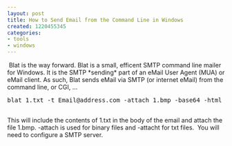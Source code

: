 ```yaml
---
layout: post
title: How to Send Email from the Command Line in Windows
created: 1220455345
categories:
- tools
- windows
---
```

<p>&nbsp;Blat is the way forward. Blat is a small, efficent SMTP command line mailer for Windows. It is the SMTP *sending* part of an eMail User Agent (MUA) or eMail client. As such, Blat sends eMail via SMTP (or internet eMail) from the command line, or CGI, ...</p>
<pre>
blat 1.txt -t Email@address.com -attach 1.bmp -base64 -html
<br type="_moz" /></pre>
<p>This will include the contents of 1.txt in the body of the email and attach the file 1.bmp. -attach is used for binary files and -attacht for txt files. &nbsp;You will need to configure a SMTP server.</p>
